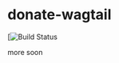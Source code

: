# donate-wagtail

[![Build Status](https://travis-ci.org/mozilla/donate-wagtail.svg?branch=master)

more soon
